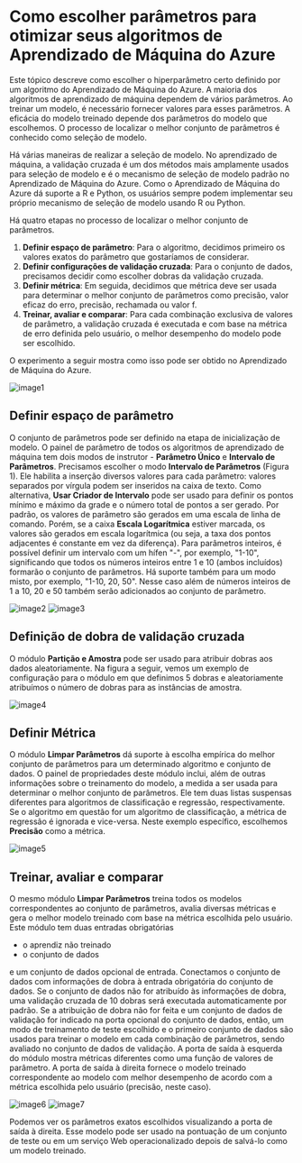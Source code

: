 ﻿<properties 
	pageTitle="Como escolher parâmetros para otimizar seus algoritmos de Aprendizado de Máquina do Azure | Azure" 
	description="Explica como escolher o parâmetro ideal definido por um algoritmo no Aprendizado de Máquina do Azure." 
	services="machine-learning"
	documentationCenter="" 
	authors="bradsev" 
	manager="paulettm" 
	editor="cgronlun"/>

<tags 
	ms.service="machine-learning" 
	ms.workload="data-services" 
	ms.tgt_pltfrm="na" 
	ms.devlang="na" 
	ms.topic="article" 
	ms.date="02/14/2015" 
	ms.author="bradsev" />


# Como escolher parâmetros para otimizar seus algoritmos de Aprendizado de Máquina do Azure

Este tópico descreve como escolher o hiperparâmetro certo definido por um algoritmo do Aprendizado de Máquina do Azure.  A maioria dos algoritmos de aprendizado de máquina dependem de vários parâmetros.  Ao treinar um modelo, é necessário fornecer valores para esses parâmetros.  A eficácia do modelo treinado depende dos parâmetros do modelo que escolhemos.  O processo de localizar o melhor conjunto de parâmetros é conhecido como seleção de modelo. 

Há várias maneiras de realizar a seleção de modelo.  No aprendizado de máquina, a validação cruzada é um dos métodos mais amplamente usados para seleção de modelo e é o mecanismo de seleção de modelo padrão no Aprendizado de Máquina do Azure.  Como o Aprendizado de Máquina do Azure dá suporte a R e Python, os usuários sempre podem implementar seu próprio mecanismo de seleção de modelo usando R ou Python. 

Há quatro etapas no processo de localizar o melhor conjunto de parâmetros. 

1.	**Definir espaço de parâmetro**:  Para o algoritmo, decidimos primeiro os valores exatos do parâmetro que gostaríamos de considerar. 
2.	**Definir configurações de validação cruzada**:  Para o conjunto de dados, precisamos decidir como escolher dobras da validação cruzada. 
3.	**Definir métrica**:  Em seguida, decidimos que métrica deve ser usada para determinar o melhor conjunto de parâmetros como precisão, valor eficaz do erro, precisão, rechamada ou valor f. 
4.	**Treinar, avaliar e comparar**:  Para cada combinação exclusiva de valores de parâmetro, a validação cruzada é executada e com base na métrica de erro definida pelo usuário, o melhor desempenho do modelo pode ser escolhido.

O experimento a seguir mostra como isso pode ser obtido no Aprendizado de Máquina do Azure. 

![image1](./media/machine-learning-algorithm-parameters-optimize/fig1.png)
 
## Definir espaço de parâmetro
O conjunto de parâmetros pode ser definido na etapa de inicialização de modelo.  O painel de parâmetro de todos os algoritmos de aprendizado de máquina tem dois modos de instrutor - **Parâmetro Único** e **Intervalo de Parâmetros**.  Precisamos escolher o modo **Intervalo de Parâmetros** (Figura 1).  Ele habilita a inserção diversos valores para cada parâmetro: valores separados por vírgula podem ser inseridos na caixa de texto.  Como alternativa, **Usar Criador de Intervalo** pode ser usado para definir os pontos mínimo e máximo da grade e o número total de pontos a ser gerado.  Por padrão, os valores de parâmetro são gerados em uma escala de linha de comando.  Porém, se a caixa **Escala Logarítmica** estiver marcada, os valores são gerados em escala logarítmica (ou seja, a taxa dos pontos adjacentes é constante em vez da diferença).  Para parâmetros inteiros, é possível definir um intervalo com um hífen "-", por exemplo, "1-10", significando que todos os números inteiros entre 1 e 10 (ambos incluídos) formarão o conjunto de parâmetros.  Há suporte também para um modo misto, por exemplo, "1-10, 20, 50".  Nesse caso além de números inteiros de 1 a 10, 20 e 50 também serão adicionados ao conjunto de parâmetro. 
  
![image2](./media/machine-learning-algorithm-parameters-optimize/fig2.png)
![image3](./media/machine-learning-algorithm-parameters-optimize/fig3.png)

## Definição de dobra de validação cruzada
O módulo **Partição e Amostra** pode ser usado para atribuir dobras aos dados aleatoriamente.  Na figura a seguir, vemos um exemplo de configuração para o módulo em que definimos 5 dobras e aleatoriamente atribuímos o número de dobras para as instâncias de amostra. 

![image4](./media/machine-learning-algorithm-parameters-optimize/fig4.png)


## Definir Métrica
O módulo **Limpar Parâmetros** dá suporte à escolha empírica do melhor conjunto de parâmetros para um determinado algoritmo e conjunto de dados.  O painel de propriedades deste módulo inclui, além de outras informações sobre o treinamento do modelo, a medida a ser usada para determinar o melhor conjunto de parâmetros.  Ele tem duas listas suspensas diferentes para algoritmos de classificação e regressão, respectivamente.  Se o algoritmo em questão for um algoritmo de classificação, a métrica de regressão é ignorada e vice-versa.  Neste exemplo específico, escolhemos **Precisão** como a métrica.   
 
![image5](./media/machine-learning-algorithm-parameters-optimize/fig5.png)

## Treinar, avaliar e comparar  
O mesmo módulo **Limpar Parâmetros** treina todos os modelos correspondentes ao conjunto de parâmetros, avalia diversas métricas e gera o melhor modelo treinado com base na métrica escolhida pelo usuário.  Este módulo tem duas entradas obrigatórias

* o aprendiz não treinado 
* o conjunto de dados 

e um conjunto de dados opcional de entrada.  Conectamos o conjunto de dados com informações de dobra à entrada obrigatória do conjunto de dados.  Se o conjunto de dados não for atribuído às informações de dobra, uma validação cruzada de 10 dobras será executada automaticamente por padrão.  Se a atribuição de dobra não for feita e um conjunto de dados de validação for indicado na porta opcional do conjunto de dados, então, um modo de treinamento de teste escolhido e o primeiro conjunto de dados são usados para treinar o modelo em cada combinação de parâmetros, sendo avaliado no conjunto de dados de validação.  A porta de saída à esquerda do módulo mostra métricas diferentes como uma função de valores de parâmetro.  A porta de saída à direita fornece o modelo treinado correspondente ao modelo com melhor desempenho de acordo com a métrica escolhida pelo usuário (precisão, neste caso).  

![image6](./media/machine-learning-algorithm-parameters-optimize/fig6a.png)
![image7](./media/machine-learning-algorithm-parameters-optimize/fig6b.png)
 
Podemos ver os parâmetros exatos escolhidos visualizando a porta de saída à direita.  Esse modelo pode ser usado na pontuação de um conjunto de teste ou em um serviço Web operacionalizado depois de salvá-lo como um modelo treinado. 

<!--HONumber=49-->